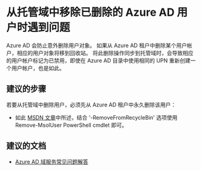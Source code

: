 <properties
    pageTitle="Problem removing deleted Azure AD users from your managed domain"
    description="Azure AD 域服务"
    service="microsoft.aad"
    resource="Microsoft_AAD_DomainServices"
    authors="arluca"
    selfHelpType="resource"
    displayOrder="300"
    cloudEnvironments="public"
/>


# <a name="problem-removing-deleted-azure-ad-users-from-your-managed-domain"></a>从托管域中移除已删除的 Azure AD 用户时遇到问题
Azure AD 会防止意外删除用户对象。 如果从 Azure AD 租户中删除某个用户帐户，相应的用户对象将移到回收站。 将此删除操作同步到托管域时，会导致相应的用户帐户标记为已禁用，即使在 Azure AD 目录中使用相同的 UPN 重新创建一个用户帐户，也是如此。 

## <a name="recommended-steps"></a>**建议的步骤**
若要从托管域中删除用户，必须先从 Azure AD 租户中永久删除该用户： 
*  如此 [MSDN 文章](https://msdn.microsoft.com/library/azure/dn194132.aspx)中所述，结合 '-RemoveFromRecycleBin' 选项使用 Remove-MsolUser PowerShell cmdlet 即可。

## <a name="recommended-documents"></a>**建议的文档**
* [Azure AD 域服务常见问题解答](https://docs.microsoft.com/azure/active-directory-domain-services/active-directory-ds-faqs)

